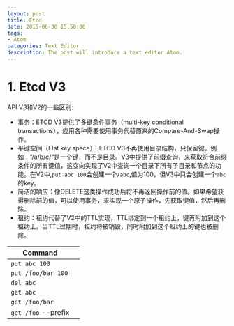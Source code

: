 ```yaml
---
layout: post
title: Etcd
date: 2015-06-30 15:50:00
tags:
- Atom
categories: Text Editor
description: The post will introduce a text editor Atom.
---
```


# 1. Etcd V3
API V3和V2的一些区别:
* 事务：ETCD V3提供了多键条件事务（multi-key conditional transactions），应用各种需要使用事务代替原来的Compare-And-Swap操作。    
* 平键空间（Flat key space）：ETCD V3不再使用目录结构，只保留键。例如：”/a/b/c/“是一个键，而不是目录。V3中提供了前缀查询，来获取符合前缀条件的所有键值，这变向实现了V2中查询一个目录下所有子目录和节点的功能。在V2中,`put abc 100`会创建一个`/abc`,值为100，但V3中只会创建一个`abc`的key。    
* 简洁的响应：像DELETE这类操作成功后将不再返回操作前的值。如果希望获得删除前的值，可以使用事务，来实现一个原子操作，先获取键值，然后再删除。    
* 租约：租约代替了V2中的TTL实现，TTL绑定到一个租约上，键再附加到这个租约上。当TTL过期时，租约将被销毁，同时附加到这个租约上的键也被删除。     

|              Command                 |                                            |
| ------------------------------------ | ------------------------------------------ |
| `put abc 100`                        |                                            |
| `put /foo/bar 100`                   |                                            |
| `del abc`                            |                                            |
| `get abc`                            |                                            |
| `get /foo/bar`                       |                                            |
| `get /foo` --prefix                  |                                            |
